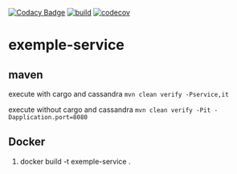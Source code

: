 [![Codacy Badge](https://api.codacy.com/project/badge/Grade/7211d23c538f4b389e447bd02dd8c8a4)](https://app.codacy.com/gh/doudouchat/exemple-service?utm_source=github.com&utm_medium=referral&utm_content=doudouchat/exemple-service&utm_campaign=Badge_Grade)
[![build](https://github.com/doudouchat/exemple-service/workflows/build/badge.svg)](https://github.com/doudouchat/exemple-service/actions)
[![codecov](https://codecov.io/gh/doudouchat/exemple-service/graph/badge.svg)](https://codecov.io/gh/doudouchat/exemple-service) 

# exemple-service

## maven

<p>execute with cargo and cassandra <code>mvn clean verify -Pservice,it</code></p>

<p>execute without cargo and cassandra <code>mvn clean verify -Pit -Dapplication.port=8080</code></p>

## Docker

<ol>
<li>docker build -t exemple-service .</li>
</ol>
